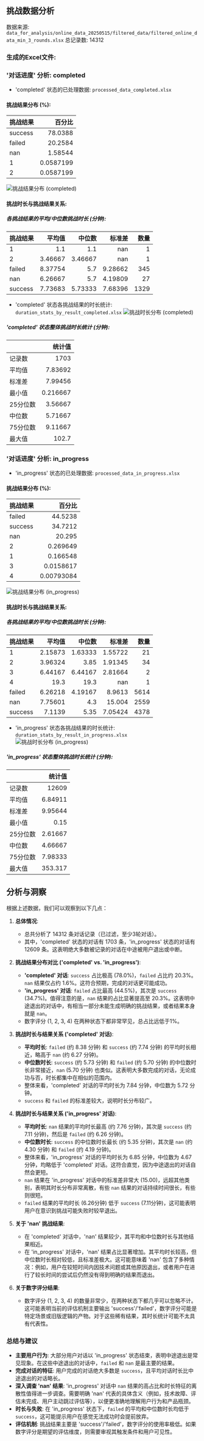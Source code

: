 ## 挑战数据分析
数据来源: `data_for_analysis/online_data_20250515/filtered_data/filtered_online_data_min_3_rounds.xlsx`
总记录数: 14312

### 生成的Excel文件:

### '对话进度' 分析: completed
- 'completed' 状态的已处理数据: `processed_data_completed.xlsx`

#### 挑战结果分布 (%):
| 挑战结果   |     百分比 |
|:-----------|-----------:|
| success    | 78.0388    |
| failed     | 20.2584    |
| nan        |  1.58544   |
| 1          |  0.0587199 |
| 2          |  0.0587199 |
![挑战结果分布 (completed)](challenge_result_distribution_completed.png)

#### 挑战时长与挑战结果关系:

##### 各挑战结果的平均/中位数挑战时长 (分钟):
| 挑战结果   |   平均值 |   中位数 |    标准差 |   数量 |
|:-----------|---------:|---------:|----------:|-------:|
| 1          |  1.1     |  1.1     | nan       |      1 |
| 2          |  3.46667 |  3.46667 | nan       |      1 |
| failed     |  8.37754 |  5.7     |   9.28662 |    345 |
| nan        |  6.26667 |  5.7     |   4.19809 |     27 |
| success    |  7.73683 |  5.73333 |   7.68396 |   1329 |
- 'completed' 状态各挑战结果的时长统计: `duration_stats_by_result_completed.xlsx`
![挑战时长分布 (completed)](duration_by_result_boxplot_completed.png)

##### 'completed' 状态整体挑战时长统计 (分钟):
|          |      统计值 |
|:---------|------------:|
| 记录数   | 1703        |
| 平均值   |    7.83692  |
| 标准差   |    7.99456  |
| 最小值   |    0.216667 |
| 25分位数 |    3.56667  |
| 中位数   |    5.71667  |
| 75分位数 |    9.11667  |
| 最大值   |  102.7      |

### '对话进度' 分析: in_progress
- 'in_progress' 状态的已处理数据: `processed_data_in_progress.xlsx`

#### 挑战结果分布 (%):
| 挑战结果   |      百分比 |
|:-----------|------------:|
| failed     | 44.5238     |
| success    | 34.7212     |
| nan        | 20.295      |
| 2          |  0.269649   |
| 1          |  0.166548   |
| 3          |  0.0158617  |
| 4          |  0.00793084 |
![挑战结果分布 (in_progress)](challenge_result_distribution_in_progress.png)

#### 挑战时长与挑战结果关系:

##### 各挑战结果的平均/中位数挑战时长 (分钟):
| 挑战结果   |   平均值 |   中位数 |    标准差 |   数量 |
|:-----------|---------:|---------:|----------:|-------:|
| 1          |  2.15873 |  1.63333 |   1.55722 |     21 |
| 2          |  3.96324 |  3.85    |   1.91345 |     34 |
| 3          |  6.44167 |  6.44167 |   2.81664 |      2 |
| 4          | 19.3     | 19.3     | nan       |      1 |
| failed     |  6.26218 |  4.19167 |   8.9613  |   5614 |
| nan        |  7.75601 |  4.3     |  15.004   |   2559 |
| success    |  7.1139  |  5.35    |   7.05424 |   4378 |
- 'in_progress' 状态各挑战结果的时长统计: `duration_stats_by_result_in_progress.xlsx`
![挑战时长分布 (in_progress)](duration_by_result_boxplot_in_progress.png)

##### 'in_progress' 状态整体挑战时长统计 (分钟):
|          |      统计值 |
|:---------|------------:|
| 记录数   | 12609       |
| 平均值   |     6.84911 |
| 标准差   |     9.95644 |
| 最小值   |     0.15    |
| 25分位数 |     2.61667 |
| 中位数   |     4.66667 |
| 75分位数 |     7.98333 |
| 最大值   |   353.317   |


## 分析与洞察

根据上述数据，我们可以观察到以下几点：

1.  **总体情况**:
    *   总共分析了 14312 条对话记录（已过滤，至少3轮对话）。
    *   其中，'completed' 状态的对话有 1703 条，'in_progress' 状态的对话有 12609 条。这表明绝大多数被记录的对话在中途被用户退出或中断。

2.  **挑战结果分布对比 ('completed' vs. 'in_progress')**:
    *   **'completed' 对话**: `success` 占比极高 (78.0%)，`failed` 占比约 20.3%。 `nan` 结果仅占约 1.6%。这符合预期，完成的对话更可能成功。
    *   **'in_progress' 对话**: `failed` 占比最高 (44.5%)，其次是 `success` (34.7%)。值得注意的是，`nan` 结果的占比显著提高至 20.3%。这表明中途退出的对话中，有相当一部分未能生成明确的挑战结果，或者结果本身就是 `nan`。
    *   数字评分 (1, 2, 3, 4) 在两种状态下都非常罕见，总占比远低于1%。

3.  **挑战时长与结果关系 ('completed' 对话)**:
    *   **平均时长**: `failed` (约 8.38 分钟) 和 `success` (约 7.74 分钟) 的平均时长相近，略高于 `nan` (约 6.27 分钟)。
    *   **中位数时长**: `success` (约 5.73 分钟) 和 `failed` (约 5.70 分钟) 的中位数时长非常接近，`nan` (5.70 分钟) 也类似。这表明大多数完成的对话，无论成功与否，时长都集中在相似的范围内。
    *   整体来看，'completed' 对话的平均时长为 7.84 分钟，中位数为 5.72 分钟。
    *   `success` 和 `failed` 的标准差较大，说明时长分布较广。

4.  **挑战时长与结果关系 ('in_progress' 对话)**:
    *   **平均时长**: `nan` 结果的平均时长最高 (约 7.76 分钟)，其次是 `success` (约 7.11 分钟)，然后是 `failed` (约 6.26 分钟)。
    *   **中位数时长**: `success` 的中位数时长最长 (约 5.35 分钟)，其次是 `nan` (约 4.30 分钟) 和 `failed` (约 4.19 分钟)。
    *   整体来看，'in_progress' 对话的平均时长为 6.85 分钟，中位数为 4.67 分钟，均略低于 'completed' 对话。这符合直觉，因为中途退出的对话自然会更短。
    *   `nan` 结果在 'in_progress' 对话中的标准差非常大 (15.00)，远超其他类别，表明其时长分布非常离散，有些 `nan` 结果的对话持续时间很长，有些则很短。
    *   `failed` 结果的平均时长 (6.26分钟) 低于 `success` (7.11分钟)，这可能表明用户在意识到挑战可能失败时较早退出。

5.  **关于 'nan' 挑战结果**:
    *   在 'completed' 对话中，'nan' 结果较少，其平均和中位数时长与其他结果相近。
    *   在 'in_progress' 对话中，'nan' 结果占比显著增加。其平均时长较高，但中位数时长相对较低，且标准差极大。这可能意味着 'nan' 包含了多种情况：例如，用户在较短时间内因技术问题或其他原因退出，或者用户在进行了较长时间的尝试后仍然没有得到明确的结果而退出。

6.  **关于数字评分结果**:
    *   数字评分 (1, 2, 3, 4) 的数量非常少，在两种状态下都几乎可以忽略不计。这可能表明当前的评估机制主要输出 'success'/'failed'，数字评分可能是特定场景或旧版逻辑的产物。对于这些稀有结果，其时长统计可能不太具有代表性。

### 总结与建议

*   **主要用户行为**: 大部分用户对话以 'in_progress' 状态结束，表明中途退出是常见现象。在这些中途退出的对话中，`failed` 和 `nan` 是最主要的结果。
*   **完成对话的特征**: 用户完成的对话绝大多数是 `success`，且平均对话时长比中途退出的对话略长。
*   **深入调查 'nan' 结果**: 'in_progress' 对话中 `nan` 结果的高占比和时长特征的离散性值得进一步调查。需要明确 'nan' 代表的具体含义（例如，技术故障、评估未完成、用户主动跳过评估等），以便更准确地理解用户行为和产品瓶颈。
*   **时长与失败**: 在 'in_progress' 状态下，`failed` 的平均和中位数时长均低于 `success`，这可能提示用户在感觉无法成功时会提前放弃。
*   **评估机制**: 挑战结果主要是 'success'/'failed'，数字评分的使用率极低。如果数字评分是期望的评估维度，则需要审视其触发条件和用户可见性。